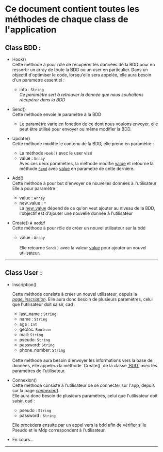# **Ce document contient toutes les méthodes de chaque class de l'application**

## Class BDD :

* Hook()  
    Cette méthode à pour rôle de récupérer les données de la BDD pour en ressortir un array de toute la BDD ou un user en particulier.
    Dans un objectif d'optimiser le code, lorsqu'elle sera appelée, elle aura besoin d'un paramètre essentiel :  
    * info : `String`  
    *Ce paramètre sert à retrouver la donnée que nous souhaitons récupérer dans la BDD*

* Send()  
    Cette méthode envoie le paramètre à la BDD
    * Le paramètre varie en fonction de ce dont nous voulons envoyer, elle peut être utilisé pour envoyer ou même modifier la BDD.

* Update()  
    Cette méthode modifie le contenu de la BDD, elle prend en paramètre :   
    * La méthode `Hook()` avec le user visé
    * value : `Array`
    <br> Avec ces deux paramètres, la méthode modifie <u>value</u> et retourne la méthode <u>`Send`</u> avec <u>value</u> en paramètre de cette dernière.

* Add()  
    Cette méthode à pour but d'envoyer de nouvelles données à l'utilisateur  
    Elle a pour paramètre :  
    * value : `Array`
    * new_value : `*`
    <br> La <u>new_value</u> dépend de ce qu'on veut ajouter au niveau de la BDD, l'objectif est d'ajouter une nouvelle donnée à l'utilisateur

* Create()  **`A modif`**  
    Cette méthode à pour rôle de créer un nouvel utilisateur sur la bdd  
    * value : `Array`  
    <br>Elle retourne `Send()` avec la valeur <u>value</u> pour ajouter un nouvel utilisateur.

---
## Class User :

* Inscription()  

    Cette méthode consiste à créer un nouvel utilisateur, depuis la <u>*page_inscription*</u>.
    Elle aura donc besoin de plusieurs paramètres, celui que l'utilisateur doit saisir, cad :
    * last_name : `String`
    * name : `String`
    * age : `Int`
    * geoloc:  `Boolean`
    * mail: `String`
    * pseudo: `String`
    * password: `String`
    * phone_number: `String`  
    <br>
    Cette méthode aura besoin d'envoyer les informations vers la base de données, elle appelera la méthode `Create()` de la classe <u>`BDD`</u> avec les paramètres de l'utilisateur.


* Connexion()  
    Cette méthode consiste à l'utilisateur de se connecter sur l'app, depuis sur la page <u>*connexion1*</u>.  
    Elle aura donc besoin de plusieurs paramètres, celui que l'utilisateur doit saisir, cad :  
    * pseudo : `String`
    * password : `String`  

    Elle procèdera ensuite par un appel vers la bdd afin de vérifier si le Pseudo et le Mdp correspondent à l'utilisateur.


* En cours...
---